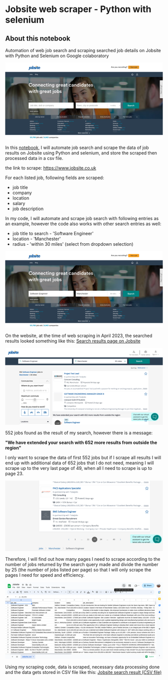 #  Jobsite web scraper - Python with selenium

## About this notebook

Automation of web job search and scraping searched job details on Jobsite with Python and Selenium on Google colaboratory

![About this notebook](images/jobsite.png)
    
In this <a href="https://github.com/morikaglobal/audible_selenium/blob/master/Audible%20Selenium.ipynb" target="_blank">notebook</a>, I will automate job search and scrape the data of job results on Jobsite using Python and selenium, and store the scraped then processed data in a csv file.

the link to scrape:
https://www.jobsite.co.uk

For each listed job, following fields are scraped:
- job title
- company
- location
- salary
- job description

In my code, I will automate and scrape job search with following entries as an example, however the code also works with other search entries as well:

- job title to search - 'Software Engineer'
- location - 'Manchester'
- radius - 'within 30 miles' (select from dropdown selection)

![About this notebook](images/search.png)

On the website, at the time of web scraping in April 2023, the searched results looked something like this: <a href="https://github.com/morikaglobal/audible_selenium/blob/master/images/AudiblePageLong.png" target="_blank">Search results page on Jobsite</a> 

![About this notebook](images/jobs_no.png)

552 jobs found as the result of my search, however there is a message:

<b>"We have extended your search with 652 more results from outside the region"</b>

I only want to scrape the data of first 552 jobs but if I scrape all results I will end up with additional data of 652 jobs that I do not need, meaning I will scrape up to the very last page of 49, when all I need to scrape is up to page 23.

![About this notebook](images/pages.png)

Therefore, I will find out how many pages I need to scrape according to the number of jobs returned by the search query made and divide the number by 25 (the number of jobs listed per page) so that I will only scrape the pages I need for speed and efficiency.

![About this notebook](images/csv_view.png)

Using my scraping code, data is scraped, necessary data processing done and the data gets stored in CSV file like this: <a href="https://github.com/morikaglobal/audible_selenium/blob/master/Audible%20Top%20100%20best%20sellers.csv" target="_blank">Jobsite search result (CSV file)</a>

